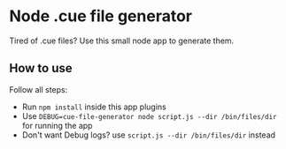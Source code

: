 # Node .cue file generator
Tired of .cue files? Use this small node app to generate them.

## How to use
Follow all steps:
- Run `npm install` inside this app plugins
- Use `DEBUG=cue-file-generator node script.js --dir /bin/files/dir` for running the app
- Don't want Debug logs? use `script.js --dir /bin/files/dir` instead
